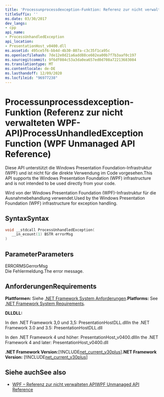 ```yaml
---
title: 'Processunprocessdexception-Funktion: Referenz zur nicht verwalteten WPF-API'
titleSuffix: ''
ms.date: 03/30/2017
dev_langs:
- cpp
api_name:
- ProcessUnhandledException
api_location:
- PresentationHost_v0400.dll
ms.assetid: 495ce5f6-bb4d-4b30-807a-c3c35f1ca95c
ms.openlocfilehash: 7de12e0d21a6add88ce602ea00b7f7b3aaf0c197
ms.sourcegitcommit: 9f6df084c53a3da0ea657ed0d708a72213683084
ms.translationtype: MT
ms.contentlocale: de-DE
ms.lasthandoff: 12/09/2020
ms.locfileid: "96977238"
---
```

# <a name="processunhandledexception-function-wpf-unmanaged-api-reference"></a><span data-ttu-id="085ef-102">Processunprocessdexception-Funktion (Referenz zur nicht verwalteten WPF-API)</span><span class="sxs-lookup"><span data-stu-id="085ef-102">ProcessUnhandledException Function (WPF Unmanaged API Reference)</span></span>
<span data-ttu-id="085ef-103">Diese API unterstützt die Windows Presentation Foundation-Infrastruktur (WPF) und ist nicht für die direkte Verwendung im Code vorgesehen.</span><span class="sxs-lookup"><span data-stu-id="085ef-103">This API supports the Windows Presentation Foundation (WPF) infrastructure and is not intended to be used directly from your code.</span></span>  
  
 <span data-ttu-id="085ef-104">Wird von der Windows Presentation Foundation (WPF)-Infrastruktur für die Ausnahmebehandlung verwendet.</span><span class="sxs-lookup"><span data-stu-id="085ef-104">Used by the Windows Presentation Foundation (WPF) infrastructure for exception handling.</span></span>  
  
## <a name="syntax"></a><span data-ttu-id="085ef-105">Syntax</span><span class="sxs-lookup"><span data-stu-id="085ef-105">Syntax</span></span>  
  
```cpp  
void __stdcall ProcessUnhandledException(  
   __in_ecount(1) BSTR errorMsg  
)  
```  
  
## <a name="parameters"></a><span data-ttu-id="085ef-106">Parameter</span><span class="sxs-lookup"><span data-stu-id="085ef-106">Parameters</span></span>  
 <span data-ttu-id="085ef-107">ERRORMSG</span><span class="sxs-lookup"><span data-stu-id="085ef-107">errorMsg</span></span>  
 <span data-ttu-id="085ef-108">Die Fehlermeldung.</span><span class="sxs-lookup"><span data-stu-id="085ef-108">The error message.</span></span>  
  
## <a name="requirements"></a><span data-ttu-id="085ef-109">Anforderungen</span><span class="sxs-lookup"><span data-stu-id="085ef-109">Requirements</span></span>  
 <span data-ttu-id="085ef-110">**Plattformen:** Siehe [.NET Framework System Anforderungen](/dotnet/framework/get-started/system-requirements).</span><span class="sxs-lookup"><span data-stu-id="085ef-110">**Platforms:** See [.NET Framework System Requirements](/dotnet/framework/get-started/system-requirements).</span></span>  
  
 <span data-ttu-id="085ef-111">**DLL**</span><span class="sxs-lookup"><span data-stu-id="085ef-111">**DLL:**</span></span>  
  
 <span data-ttu-id="085ef-112">In den .NET Framework 3,0 und 3,5: PresentationHostDLL.dll</span><span class="sxs-lookup"><span data-stu-id="085ef-112">In the .NET Framework 3.0 and 3.5: PresentationHostDLL.dll</span></span>  
  
 <span data-ttu-id="085ef-113">In den .NET Framework 4 und höher: PresentationHost_v0400.dll</span><span class="sxs-lookup"><span data-stu-id="085ef-113">In the .NET Framework 4 and later: PresentationHost_v0400.dll</span></span>  
  
 <span data-ttu-id="085ef-114">**.NET Framework Version:**[!INCLUDE[net_current_v30plus](../../../includes/net-current-v30plus-md.md)]</span><span class="sxs-lookup"><span data-stu-id="085ef-114">**.NET Framework Version:** [!INCLUDE[net_current_v30plus](../../../includes/net-current-v30plus-md.md)]</span></span>  
  
## <a name="see-also"></a><span data-ttu-id="085ef-115">Siehe auch</span><span class="sxs-lookup"><span data-stu-id="085ef-115">See also</span></span>

- [<span data-ttu-id="085ef-116">WPF – Referenz zur nicht verwalteten API</span><span class="sxs-lookup"><span data-stu-id="085ef-116">WPF Unmanaged API Reference</span></span>](wpf-unmanaged-api-reference.md)
